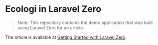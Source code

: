 # Ecologi in Laravel Zero

> Note: This repository contains the demo application that was built using Laravel Zero for an article.

The article is available at [Getting Started with Laravel Zero](https://voke.dev/blog/getting-started-with-laravel-zero).
